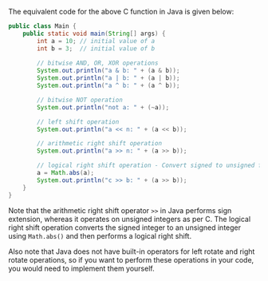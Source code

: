 The equivalent code for the above C function in Java is given below:

```java
public class Main {
    public static void main(String[] args) {
        int a = 10; // initial value of a
        int b = 3;  // initial value of b
        
        // bitwise AND, OR, XOR operations
        System.out.println("a & b: " + (a & b));
        System.out.println("a | b: " + (a | b));
        System.out.println("a ^ b: " + (a ^ b));

        // bitwise NOT operation
        System.out.println("not a: " + (~a));

        // left shift operation
        System.out.println("a << n: " + (a << b)); 

        // arithmetic right shift operation
        System.out.println("a >> n: " + (a >> b)); 

        // logical right shift operation - Convert signed to unsigned first
        a = Math.abs(a); 
        System.out.println("c >> b: " + (a >> b)); 
    }
}
```

Note that the arithmetic right shift operator `>>` in Java performs sign extension, whereas it operates on unsigned integers as per C. The logical right shift operation converts the signed integer to an unsigned integer using `Math.abs()` and then performs a logical right shift.

Also note that Java does not have built-in operators for left rotate and right rotate operations, so if you want to perform these operations in your code, you would need to implement them yourself.
